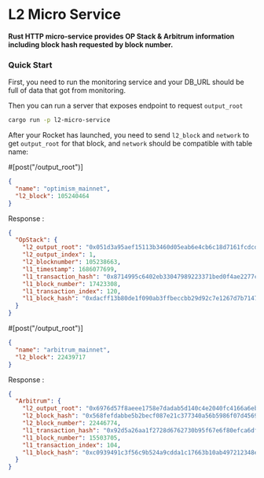 # L2 Micro Service

**Rust HTTP micro-service provides OP Stack & Arbitrum information including block hash requested by block number.**

### Quick Start

First, you need to run the monitoring service and your DB_URL should be full of data that got from monitoring.

Then you can run a server that exposes endpoint to request `output_root`

```sh
cargo run -p l2-micro-service
```

After your Rocket has launched, you need to send `l2_block` and `network` to get `output_root` for that block, and `network` should be compatible with table name:

#[post("/output_root")]

```json
{
  "name": "optimism_mainnet",
  "l2_block": 105240464
}
```

Response :

```json
{
  "OpStack": {
    "l2_output_root": "0x051d3a95aef15113b3460d05eab6e4cb6c18d7161fcdcd1fcaa006d6293646f4",
    "l2_output_index": 1,
    "l2_blocknumber": 105238663,
    "l1_timestamp": 1686077699,
    "l1_transaction_hash": "0x8714995c6402eb33047989223371bed0f4ae2277c0e789ffe2ca38c02fcb48fd",
    "l1_block_number": 17423308,
    "l1_transaction_index": 120,
    "l1_block_hash": "0xdacff13b80de1f090ab3ffbeccbb29d92c7e1267d7b7147df8609905dcab1512"
  }
}
```

#[post("/output_root")]

```json
{
  "name": "arbitrum_mainnet",
  "l2_block": 22439717
}
```

Response :

```json
{
  "Arbitrum": {
    "l2_output_root": "0x6976d57f8aeee1758e7dadab5d140c4e2040fc4166a6eb46d43e47d0232c730b",
    "l2_block_hash": "0x568fefdabbe5b2becf087e21c377340a56b5986f07d4569fac1a27fb8c7c76f1",
    "l2_block_number": 22446774,
    "l1_transaction_hash": "0x92d5a26aa1f2728d6762730b95f67e6f80efca6df8382005b63ba96e923c18e3",
    "l1_block_number": 15503705,
    "l1_transaction_index": 104,
    "l1_block_hash": "0xc0939491c3f56c9b524a9cdda1c17663b10ab497212348e7cede9e69566f2b0d"
  }
}
```
